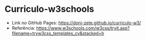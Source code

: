 # Curriculo-w3schools

* Link no GitHub Pages: https://doni-zete.github.io/curriculo-w3/
* Referência: https://www.w3schools.com/w3css/tryit.asp?filename=tryw3css_templates_cv&stacked=h
